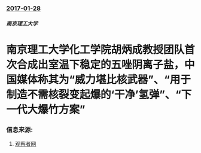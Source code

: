 ### [2017-01-28](/news/2017/01/28/index.md)

##### 南京理工大学
# 南京理工大学化工学院胡炳成教授团队首次合成出室温下稳定的五唑阴离子盐，中国媒体称其为“威力堪比核武器”、“用于制造不需核裂变起爆的‘干净’氢弹”、“下一代大爆竹方案” 




### 信息来源:

1. [观察者网](http://www.guancha.cn/military-affairs/2017_01_28_391688.shtml)
